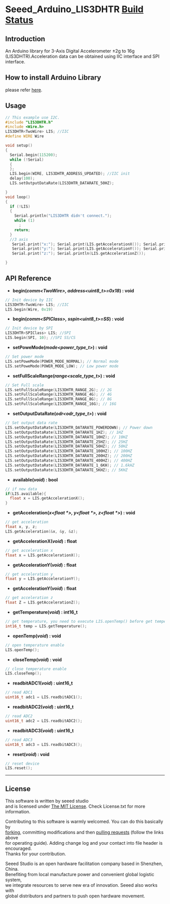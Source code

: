 # Seeed_Arduino_LIS3DHTR  [Build Status](https://travis-ci.com/Seeed-Studio/Seeed_Arduino_LIS3DHTR)
## Introduction 
An Arduino library for 3-Axis Digital Accelerometer ±2g to 16g (LIS3DHTR).Acceleration data can be obtained using IIC interface and SPI interface.
## How to install  Arduino Library
please refer [here](https://wiki.seeedstudio.com/How_to_install_Arduino_Library/).

## Usage

```C++
// This example use I2C.
#include "LIS3DHTR.h"
#include <Wire.h>
LIS3DHTR<TwoWire> LIS; //IIC
#define WIRE Wire

void setup()
{
  Serial.begin(115200);
  while (!Serial)
  {
  };
  LIS.begin(WIRE, LIS3DHTR_ADDRESS_UPDATED); //IIC init
  delay(100);
  LIS.setOutputDataRate(LIS3DHTR_DATARATE_50HZ);

}
void loop()
{
  if (!LIS)
  {
    Serial.println("LIS3DHTR didn't connect.");
    while (1)
      ;
    return;
  }
  //3 axis
   Serial.print("x:"); Serial.print(LIS.getAccelerationX()); Serial.print("  ");
   Serial.print("y:"); Serial.print(LIS.getAccelerationY()); Serial.print("  ");
   Serial.print("z:"); Serial.println(LIS.getAccelerationZ());

}

```

## API Reference

- **begin(*comm\<TwoWire\>, address\<uint8_t\>=0x18*) : void**
```C++
// Init device by IIC
LIS3DHTR<TwoWire> LIS; //IIC
LIS.begin(Wire, 0x19)
```

- **begin(*comm\<SPIClass\>, sspin\<uint8_t\>=SS*) : void** 
```C++
// Init device by SPI
LIS3DHTR<SPIClass> LIS; //SPI
LIS.begin(SPI, 10); //SPI SS/CS
```

- **setPoweMode(*mode\<power_type_t\>*) : void**
```C++
// Set power mode
LIS.setPoweMode(POWER_MODE_NORMAL); // Normal mode
LIS.setPoweMode(POWER_MODE_LOW); // Low power mode
```

- **setFullScaleRange(*range\<scale_type_t\>*) : void**
```C++
// Set Full scale
LIS.setFullScaleRange(LIS3DHTR_RANGE_2G); // 2G
LIS.setFullScaleRange(LIS3DHTR_RANGE_4G); // 4G
LIS.setFullScaleRange(LIS3DHTR_RANGE_8G); // 8G
LIS.setFullScaleRange(LIS3DHTR_RANGE_16G); // 16G
```

- **setOutputDataRate(*odr\<odr_type_t\>*) : void**
```C++
// Set output data rate
LIS.setOutputDataRate(LIS3DHTR_DATARATE_POWERDOWN); // Power down
LIS.setOutputDataRate(LIS3DHTR_DATARATE_1HZ); // 1HZ
LIS.setOutputDataRate(LIS3DHTR_DATARATE_10HZ); // 10HZ
LIS.setOutputDataRate(LIS3DHTR_DATARATE_25HZ); // 25HZ
LIS.setOutputDataRate(LIS3DHTR_DATARATE_50HZ); // 50HZ
LIS.setOutputDataRate(LIS3DHTR_DATARATE_100HZ); // 100HZ
LIS.setOutputDataRate(LIS3DHTR_DATARATE_200HZ); // 200HZ
LIS.setOutputDataRate(LIS3DHTR_DATARATE_400HZ); // 400HZ
LIS.setOutputDataRate(LIS3DHTR_DATARATE_1_6KH); // 1.6kHZ
LIS.setOutputDataRate(LIS3DHTR_DATARATE_5KHZ); // 5KHZ
```

- **available(*void*) : bool**
```C++
// if new data
if(LIS.available){
  float x = LIS.getAccelerationX();
}
```

- **getAcceleration(*x\<float \*\>, y\<float \*\>, z\<float \*\>*) : void**
```C++
// get acceleration
float x, y, z;
LIS.getAcceleration(&x, &y, &z);
```

- **getAccelerationX(*void*) : float**
```C++
// get acceleration x
float x = LIS.getAccelerationX();
```

- **getAccelerationY(*void*) : float**
```C++
// get acceleration y
float y = LIS.getAccelerationY();
```

- **getAccelerationY(*void*) : float**
```C++
// get acceleration z
float Z = LIS.getAccelerationZ();
```

- **getTemperature(*void*) : int16_t**
```C++
// get temperature, you need to execute LIS.openTemp() before get temperature
int16_t temp = LIS.getTemperature();
```

- **openTemp(*void*) : void**
```C++
// open temperature enable
LIS.openTemp();
```

- **closeTemp(*void*) : void**
```C++
// close temperature enable
LIS.closeTemp();
```

- **readbitADC1(*void*) : uint16_t**
```C++
// read ADC1
uint16_t adc1 = LIS.readbitADC1();
```

- **readbitADC2(*void*) : uint16_t**
```C++
// read ADC2
uint16_t adc2 = LIS.readbitADC2();
```

- **readbitADC3(*void*) : uint16_t**
```C++
// read ADC3
uint16_t adc3 = LIS.readbitADC3();
```

- **reset(*void*) : void**
```C++
// reset device
LIS.reset();
```


----
## License
This software is written by seeed studio<br>
and is licensed under [The MIT License](http://opensource.org/licenses/mit-license.php). Check License.txt for more information.<br>

Contributing to this software is warmly welcomed. You can do this basically by<br>
[forking](https://help.github.com/articles/fork-a-repo), committing modifications and then [pulling requests](https://help.github.com/articles/using-pull-requests) (follow the links above<br>
for operating guide). Adding change log and your contact into file header is encouraged.<br>
Thanks for your contribution.

Seeed Studio is an open hardware facilitation company based in Shenzhen, China. <br>
Benefiting from local manufacture power and convenient global logistic system, <br>
we integrate resources to serve new era of innovation. Seeed also works with <br>
global distributors and partners to push open hardware movement.<br>
